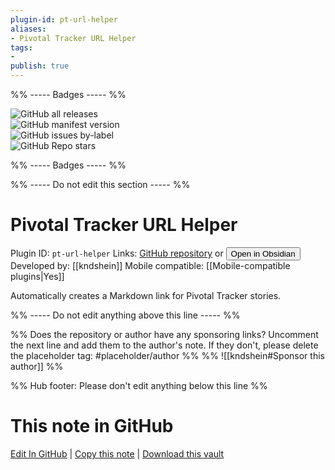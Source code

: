 ```yaml
---
plugin-id: pt-url-helper
aliases:
- Pivotal Tracker URL Helper
tags: 
- 
publish: true
---
```


%% ----- Badges ----- %%

![GitHub all releases](https://img.shields.io/github/downloads/kndshein/obsidian-pt-url-helper/total?color=573E7A&logo=github&style=for-the-badge)   
![GitHub manifest version](https://img.shields.io/github/manifest-json/v/kndshein/obsidian-pt-url-helper?color=573E7A&logo=github&style=for-the-badge)   
![GitHub issues by-label](https://img.shields.io/github/issues/kndshein/obsidian-pt-url-helper/help%20wanted?color=573E7A&logo=github&style=for-the-badge)   
![GitHub Repo stars](https://img.shields.io/github/stars/kndshein/obsidian-pt-url-helper?color=573E7A&logo=github&style=for-the-badge)

%% ----- Badges ----- %%

%% ----- Do not edit this section ----- %%

# Pivotal Tracker URL Helper

Plugin ID: `pt-url-helper`
Links: [GitHub repository](https://github.com/kndshein/obsidian-pt-url-helper) or [<button id=HH>Open in Obsidian</button>](obsidian://show-plugin?id=pt-url-helper)
Developed by: [[kndshein]]
Mobile compatible: [[Mobile-compatible plugins|Yes]]

Automatically creates a Markdown link for Pivotal Tracker stories.

%% ----- Do not edit anything above this line ----- %% 

%% Does the repository or author have any sponsoring links? Uncomment the next line and add them to the author's note. If they don't, please delete the placeholder tag: #placeholder/author %%
%% ![[kndshein#Sponsor this author]] %%

%% Hub footer: Please don't edit anything below this line %%

# This note in GitHub

<span class="git-footer">[Edit In GitHub](https://github.dev/obsidian-community/obsidian-hub/blob/main/02%20-%20Community%20Expansions/02.05%20All%20Community%20Expansions/Plugins/pt-url-helper.md "git-hub-edit-note") | [Copy this note](https://raw.githubusercontent.com/obsidian-community/obsidian-hub/main/02%20-%20Community%20Expansions/02.05%20All%20Community%20Expansions/Plugins/pt-url-helper.md "git-hub-copy-note") | [Download this vault](https://github.com/obsidian-community/obsidian-hub/archive/refs/heads/main.zip "git-hub-download-vault") </span>
